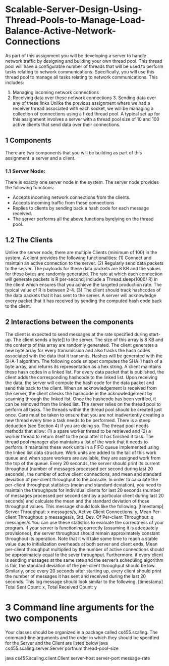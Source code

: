 # Scalable-Server-Design-Using-Thread-Pools-to-Manage-Load-Balance-Active-Network-Connections

As part of this assignment you will be developing a server to handle network traffic by designing and building your own thread pool. This thread pool will have a configurable number of threads that will be used to perform tasks relating to network communications. Specifically, you will use this thread pool to manage all tasks relating to network communications. This includes:
  1. Managing incoming network connections
  2. Receiving data over these network connections 3. Sending data over any of these links
Unlike the previous assignment where we had a receiver thread associated with each socket, we will be managing a collection of connections using a fixed thread pool. A typical set up for this assignment involves a server with a thread pool size of 10 and 100 active clients that send data over their connections.
## 1 Components
There are two components that you will be building as part of this assignment: a server and a client.
### 1.1 Server Node:
There is exactly one server node in the system. The server node provides the following functions:
- Accepts incoming network connections from the clients.
- Accepts incoming traffic from these connections
- Replies to clients by sending back a hash code for each message received.
- The server performs all the above functions byrelying on the thread pool.
## 1.2 The Clients
Unlike the server node, there are multiple Clients (minimum of 100) in the system. A client provides the following functionalities:
(1) Connect and maintain an active connection to the server.
(2) Regularly send data packets to the server. The payloads for these data packets are 8 KB and
the values for these bytes are randomly generated. The rate at which each connection will generate packets is R per-second; include a Thread.sleep(1000/ R) in the client which ensures that you achieve the targeted production rate. The typical value of R is between 2-4.
(3) The client should track hashcodes of the data packets that it has sent to the server. A server will acknowledge every packet that it has received by sending the computed hash code back to the client.

## 2 Interactions between the components
The client is expected to send messages at the rate specified during start-up. The client sends a byte[] to the server. The size of this array is 8 KB and the contents of this array are randomly generated. The client generates a new byte array for every transmission and also tracks the hash codes associated with the data that it transmits. Hashes will be generated with the SHA-1 algorithm. The following code snippet computes the SHA-1 hash of a byte array, and returns its representation as a hex string.
A client maintains these hash codes in a linked list. For every data packet that is published, the client adds the corresponding hashcode to the linked list. Upon receiving the data, the server will compute the hash code for the data packet and send this back to the client. When an acknowledgement is received from the server, the client checks the hashcode in the acknowledgement by scanning through the linked list. Once the hashcode has been verified, it can be removed from the linked list.
The server relies on the thread pool to perform all tasks. The threads within the thread pool should be created just once. Care must be taken to ensure that you are not inadvertently creating a new thread every time a task needs to be performed. There is a steep deduction (see Section 4) if you are doing so. The thread pool needs methods that allow: (1) a spare worker thread to be retrieved and
(2) a worker thread to return itself to the pool after it has finished it task.
The thread pool manager also maintains a list of the work that it needs to perform. It maintains these work units in a FIFO queue implemented using the linked list data structure. Work units are added to the tail of this work queue and when spare workers are available, they are assigned work from the top of the queue.
Every 20 seconds, the server should print its current throughput (number of messages processed per second during last 20 seconds), the number of active client connections, and mean and standard deviation of per-client throughput to the console. In order to calculate the per-client throughput statistics (mean and standard deviation), you need to maintain the throughputs for individual clients for last 20 seconds (number of messages processed per second sent by a particular client during last 20 seconds) and calculate the mean and the standard deviation of those throughput values. This message should look like the following.
  [timestamp] Server Throughput: x messages/s, Active Client Connections: y, Mean Per- client Throughput: p messages/s, Std. Dev. Of Per-client Throughput: q messages/s
 You can use these statistics to evaluate the correctness of your program.
If your server is functioning correctly (assuming it is adequately provisioned), the server throughput should remain approximately constant throughout its operation. Note that it will take some time to reach a stable value due to initialization overheads at both server and client ends. Mean per-client throughput multiplied by the number of active connections should be approximately equal to the sever throughput. Furthermore, if every client is sending messages at the same rate and the server’s scheduling algorithm is fair, the standard deviation of the per-client throughput should be low.
  Similarly, once every 20 seconds after starting up, every client should print the number of messages it has sent and received during the last 20 seconds. This log message should look similar to the following.
[timestamp] Total Sent Count: x, Total Received Count: y
# 3 Command line arguments for the two components
Your classes should be organized in a package called cs455.scaling. The command-line arguments and the order in which they should be specified for the Server and the Client are listed below
  java cs455.scaling.server.Server portnum thread-pool-size 

  java cs455.scaling.client.Client server-host server-port message-rate

